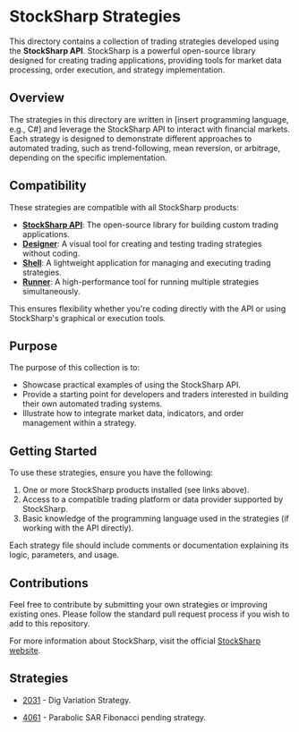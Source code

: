 # StockSharp Strategies

This directory contains a collection of trading strategies developed using the **StockSharp API**. StockSharp is a powerful open-source library designed for creating trading applications, providing tools for market data processing, order execution, and strategy implementation.

## Overview

The strategies in this directory are written in [insert programming language, e.g., C#] and leverage the StockSharp API to interact with financial markets. Each strategy is designed to demonstrate different approaches to automated trading, such as trend-following, mean reversion, or arbitrage, depending on the specific implementation.

## Compatibility

These strategies are compatible with all StockSharp products:
- **[StockSharp API](https://github.com/StockSharp/StockSharp)**: The open-source library for building custom trading applications.
- **[Designer](https://stocksharp.com/store/designer/)**: A visual tool for creating and testing trading strategies without coding.
- **[Shell](https://stocksharp.com/store/shell/)**: A lightweight application for managing and executing trading strategies.
- **[Runner](https://stocksharp.com/store/runner/)**: A high-performance tool for running multiple strategies simultaneously.

This ensures flexibility whether you're coding directly with the API or using StockSharp's graphical or execution tools.

## Purpose

The purpose of this collection is to:
- Showcase practical examples of using the StockSharp API.
- Provide a starting point for developers and traders interested in building their own automated trading systems.
- Illustrate how to integrate market data, indicators, and order management within a strategy.

## Getting Started

To use these strategies, ensure you have the following:
1. One or more StockSharp products installed (see links above).
2. Access to a compatible trading platform or data provider supported by StockSharp.
3. Basic knowledge of the programming language used in the strategies (if working with the API directly).

Each strategy file should include comments or documentation explaining its logic, parameters, and usage.

## Contributions

Feel free to contribute by submitting your own strategies or improving existing ones. Please follow the standard pull request process if you wish to add to this repository.

For more information about StockSharp, visit the official [StockSharp website](https://stocksharp.com/).
## Strategies

- [2031](2031/README.md) - Dig Variation Strategy.

- [4061](4061_Parabolic_SAR_Fibo_Limits/README.md) - Parabolic SAR Fibonacci pending strategy.

